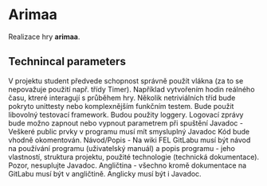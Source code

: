 # Arimaa

Realizace hry __arimaa__.


## Technincal parameters

V projektu student předvede schopnost správně použít vlákna (za to se nepovažuje použití např. třídy Timer). Například vytvořením hodin reálného času, ktreré interagují s průběhem hry.
Několik netriviálních tříd bude pokryto unittesty nebo komplexnějším funkčním testem. Bude použit libovolný testovací framework.
Budou použity loggery. Logovací zprávy bude možno zapnout nebo vypnout parametrem při spuštění
Javadoc - Veškeré public prvky v programu musí mít smysluplný Javadoc
Kód bude vhodně okomentován.
Návod/Popis - Na wiki FEL GitLabu musí být návod na používání programu (uživatelský manuál) a popis programu - jeho vlastností, struktura projektu, použité technologie (technická dokumentace). Pozor, nesuplujte Javadoc.
Angličtina - všechno kromě dokumentace na GitLabu musí být v angličtině. Anglicky musí být i Javadoc.

